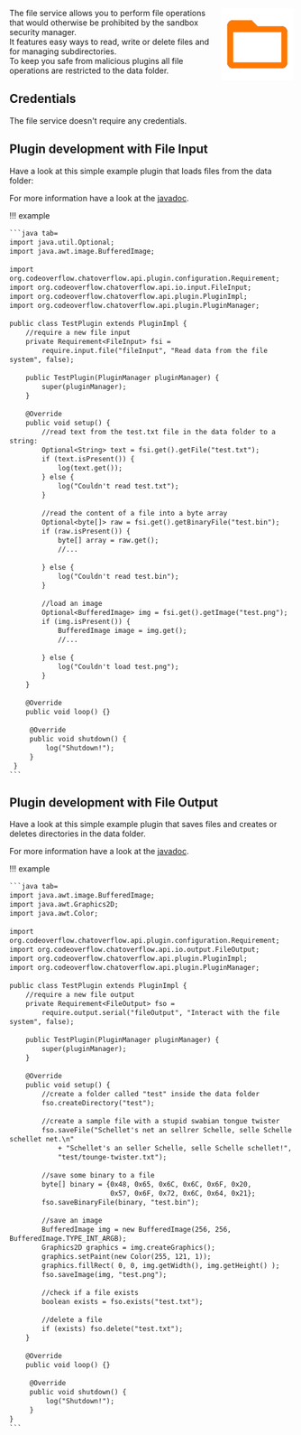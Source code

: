 <p><img align="right" width="128" height="128" src="/docs/img/services/file-material-icon.png"></p>

The file service allows you to perform file operations that would otherwise be prohibited by the sandbox security manager.  
It features easy ways to read, write or delete files and for managing subdirectories.  
To keep you safe from malicious plugins all file operations are restricted to the data folder.

## Credentials

The file service doesn't require any credentials.

## Plugin development with File Input
Have a look at this simple example plugin that loads files from the data folder:

For more information have a look at the [javadoc](http://docs.codeoverflow.org/chatoverflow-api/org/codeoverflow/chatoverflow/api/io/input/FileInput.html).

!!! example
    
    ```java tab=
    import java.util.Optional;
    import java.awt.image.BufferedImage;
    
    import org.codeoverflow.chatoverflow.api.plugin.configuration.Requirement;
    import org.codeoverflow.chatoverflow.api.io.input.FileInput;
    import org.codeoverflow.chatoverflow.api.plugin.PluginImpl;
    import org.codeoverflow.chatoverflow.api.plugin.PluginManager;
    
    public class TestPlugin extends PluginImpl {
        //require a new file input
        private Requirement<FileInput> fsi = 
            require.input.file("fileInput", "Read data from the file system", false);
        
        public TestPlugin(PluginManager pluginManager) {
            super(pluginManager);
        }
        
        @Override
        public void setup() {
            //read text from the test.txt file in the data folder to a string:
            Optional<String> text = fsi.get().getFile("test.txt");
            if (text.isPresent()) {
                log(text.get());
            } else {
                log("Couldn't read test.txt");
            }
    
            //read the content of a file into a byte array
            Optional<byte[]> raw = fsi.get().getBinaryFile("test.bin");
            if (raw.isPresent()) {
                byte[] array = raw.get();
                //...
    
            } else {
                log("Couldn't read test.bin");
            }
    
            //load an image
            Optional<BufferedImage> img = fsi.get().getImage("test.png");
            if (img.isPresent()) {
                BufferedImage image = img.get();
                //...
    
            } else {
                log("Couldn't load test.png");
            }
        }
        
        @Override
        public void loop() {}
         
         @Override 
         public void shutdown() {
             log("Shutdown!");
         }
     }
    ```

## Plugin development with File Output
Have a look at this simple example plugin that saves files and creates or deletes directories in the data folder.

For more information have a look at the [javadoc](http://docs.codeoverflow.org/chatoverflow-api/org/codeoverflow/chatoverflow/api/io/output/FileOutput.html).

!!! example
    
    ```java tab=
    import java.awt.image.BufferedImage;
    import java.awt.Graphics2D;
    import java.awt.Color;
    
    import org.codeoverflow.chatoverflow.api.plugin.configuration.Requirement;
    import org.codeoverflow.chatoverflow.api.io.output.FileOutput;
    import org.codeoverflow.chatoverflow.api.plugin.PluginImpl;
    import org.codeoverflow.chatoverflow.api.plugin.PluginManager;
    
    public class TestPlugin extends PluginImpl {
        //require a new file output
        private Requirement<FileOutput> fso = 
            require.output.serial("fileOutput", "Interact with the file system", false);
        
        public TestPlugin(PluginManager pluginManager) {
            super(pluginManager);
        }
        
        @Override
        public void setup() {
            //create a folder called "test" inside the data folder
            fso.createDirectory("test");
            
            //create a sample file with a stupid swabian tongue twister
            fso.saveFile("Schellet's net an sellrer Schelle, selle Schelle schellet net.\n"
                + "Schellet's an seller Schelle, selle Schelle schellet!", 
                "test/tounge-twister.txt");
            
            //save some binary to a file
            byte[] binary = {0x48, 0x65, 0x6C, 0x6C, 0x6F, 0x20,
                             0x57, 0x6F, 0x72, 0x6C, 0x64, 0x21};
            fso.saveBinaryFile(binary, "test.bin");
    
            //save an image
            BufferedImage img = new BufferedImage(256, 256, BufferedImage.TYPE_INT_ARGB);
            Graphics2D graphics = img.createGraphics();
            graphics.setPaint(new Color(255, 121, 1));
            graphics.fillRect( 0, 0, img.getWidth(), img.getHeight() );
            fso.saveImage(img, "test.png");
    
            //check if a file exists
            boolean exists = fso.exists("test.txt");
            
            //delete a file 
            if (exists) fso.delete("test.txt");
        }
        
        @Override
        public void loop() {}
         
         @Override 
         public void shutdown() {
             log("Shutdown!");
         }
    }
    ```
